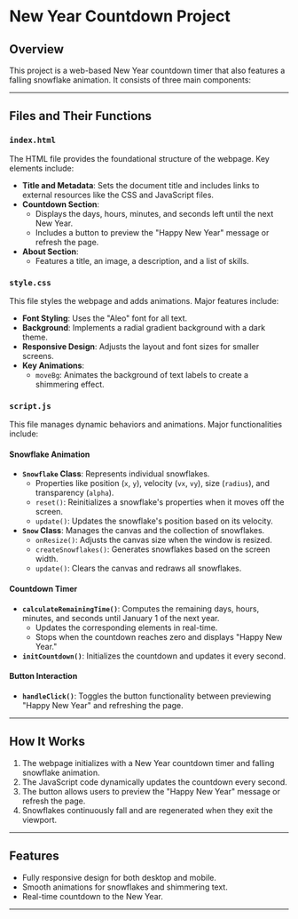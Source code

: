 # New Year Countdown Project

## Overview
This project is a web-based New Year countdown timer that also features a falling snowflake animation. It consists of three main components:

---

## Files and Their Functions

### `index.html`
The HTML file provides the foundational structure of the webpage. Key elements include:

- **Title and Metadata**: Sets the document title and includes links to external resources like the CSS and JavaScript files.
- **Countdown Section**:
  - Displays the days, hours, minutes, and seconds left until the next New Year.
  - Includes a button to preview the "Happy New Year" message or refresh the page.
- **About Section**:
  - Features a title, an image, a description, and a list of skills.

### `style.css`
This file styles the webpage and adds animations. Major features include:

- **Font Styling**: Uses the "Aleo" font for all text.
- **Background**: Implements a radial gradient background with a dark theme.
- **Responsive Design**: Adjusts the layout and font sizes for smaller screens.
- **Key Animations**:
  - `moveBg`: Animates the background of text labels to create a shimmering effect.

### `script.js`
This file manages dynamic behaviors and animations. Major functionalities include:

#### Snowflake Animation
- **`Snowflake` Class**: Represents individual snowflakes.
  - Properties like position (`x`, `y`), velocity (`vx`, `vy`), size (`radius`), and transparency (`alpha`).
  - `reset()`: Reinitializes a snowflake's properties when it moves off the screen.
  - `update()`: Updates the snowflake's position based on its velocity.
- **`Snow` Class**: Manages the canvas and the collection of snowflakes.
  - `onResize()`: Adjusts the canvas size when the window is resized.
  - `createSnowflakes()`: Generates snowflakes based on the screen width.
  - `update()`: Clears the canvas and redraws all snowflakes.

#### Countdown Timer
- **`calculateRemainingTime()`**: Computes the remaining days, hours, minutes, and seconds until January 1 of the next year.
  - Updates the corresponding elements in real-time.
  - Stops when the countdown reaches zero and displays "Happy New Year."
- **`initCountdown()`**: Initializes the countdown and updates it every second.

#### Button Interaction
- **`handleClick()`**: Toggles the button functionality between previewing "Happy New Year" and refreshing the page.

---

## How It Works
1. The webpage initializes with a New Year countdown timer and falling snowflake animation.
2. The JavaScript code dynamically updates the countdown every second.
3. The button allows users to preview the "Happy New Year" message or refresh the page.
4. Snowflakes continuously fall and are regenerated when they exit the viewport.

---

## Features
- Fully responsive design for both desktop and mobile.
- Smooth animations for snowflakes and shimmering text.
- Real-time countdown to the New Year.

---

